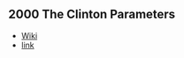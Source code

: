 ## 2000 The Clinton Parameters
- [Wiki](https://en.wikipedia.org/wiki/The_Clinton_Parameters)
- [link](https://transparency.aljazeera.net/files/48.pdf)
